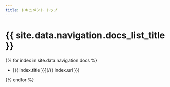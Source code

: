 ```yaml
---
title: ドキュメント トップ
---
```


# {{ site.data.navigation.docs_list_title }}

{% for index in site.data.navigation.docs %}

- [{{ index.title }}](/{{ index.url }})

{% endfor %}
